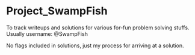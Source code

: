 # Project_SwampFish

To track writeups and solutions for various for-fun problem solving stuffs. Usually username: @SwampFish

No flags included in solutions, just my process for arriving at a solution.
